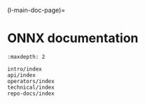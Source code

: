 <!--
Copyright (c) ONNX Project Contributors

SPDX-License-Identifier: Apache-2.0
-->

(l-main-doc-page)=

# ONNX documentation

```{toctree}
:maxdepth: 2

intro/index
api/index
operators/index
technical/index
repo-docs/index
```
